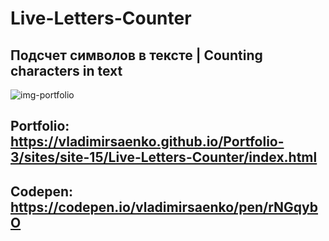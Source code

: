 # Live-Letters-Counter

## Подсчет символов в тексте | Counting characters in text

![img-portfolio](https://user-images.githubusercontent.com/56477695/172147972-e9d56c70-0134-495b-86ac-e2982ccaec90.png)

## Portfolio: https://vladimirsaenko.github.io/Portfolio-3/sites/site-15/Live-Letters-Counter/index.html

## Codepen: https://codepen.io/vladimirsaenko/pen/rNGqybO

